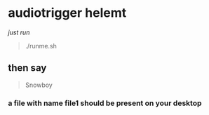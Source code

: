 # audiotrigger helemt

*just run*

> ./runme.sh

## then say 
>  Snowboy

### a file with name file1 should be present on your desktop
